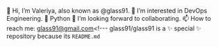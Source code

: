 👋 Hi, I’m Valeriya, also known as @glass91.
👀 I’m interested in DevOps Engineering.
🌱 Python
💞️ I’m looking forward to collaborating.
📫 How to reach me: glass91@gmail.com<!---
glass91/glass91 is a ✨ special ✨ repository because its `README.md` 


